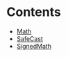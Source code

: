 

# Contents
- [Math](Math.sol/library.Math.md)
- [SafeCast](SafeCast.sol/library.SafeCast.md)
- [SignedMath](SignedMath.sol/library.SignedMath.md)
